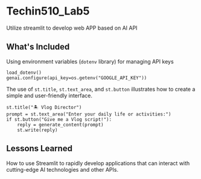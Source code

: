 # Techin510_Lab5
Utilize streamlit to develop web APP based on AI API

## What's Included

Using environment variables (`dotenv` library) for managing API keys

```
load_dotenv()
genai.configure(api_key=os.getenv("GOOGLE_API_KEY"))
```

The use of `st.title`, `st.text_area`, and `st.button` illustrates how to create a simple and user-friendly interface.
```
st.title("🏝️ Vlog Director")
prompt = st.text_area("Enter your daily life or activities:")
if st.button("Give me a Vlog script!"):
    reply = generate_content(prompt)
    st.write(reply)
```
## Lessons Learned
How to use Streamlit to rapidly develop applications that can interact with cutting-edge AI technologies and other APIs.

